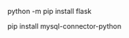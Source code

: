 <!--- instal flask -->

python -m pip install flask

<!--- instal mysql connector -->

pip install mysql-connector-python
